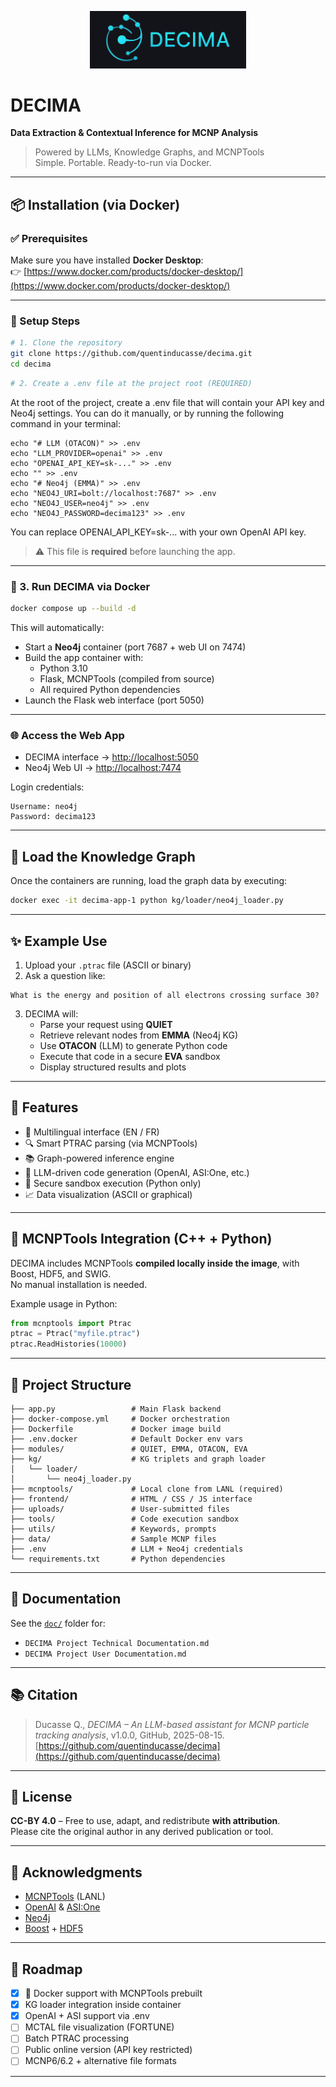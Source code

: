 <p align="center">
  <img src="decima_logo.png" width="250"/>
</p>

# DECIMA
**Data Extraction & Contextual Inference for MCNP Analysis**

> Powered by LLMs, Knowledge Graphs, and MCNPTools  
> Simple. Portable. Ready-to-run via Docker.

---

## 📦 Installation (via Docker)

### ✅ Prerequisites

Make sure you have installed **Docker Desktop**:  
👉 [https://www.docker.com/products/docker-desktop/](https://www.docker.com/products/docker-desktop/)

---

### 🚀 Setup Steps

```bash
# 1. Clone the repository
git clone https://github.com/quentinducasse/decima.git
cd decima
```

```bash
# 2. Create a .env file at the project root (REQUIRED)
```
At the root of the project, create a .env file that will contain your API key and Neo4j settings.
You can do it manually, or by running the following command in your terminal:

```env
echo "# LLM (OTACON)" >> .env
echo "LLM_PROVIDER=openai" >> .env
echo "OPENAI_API_KEY=sk-..." >> .env
echo "" >> .env
echo "# Neo4j (EMMA)" >> .env
echo "NEO4J_URI=bolt://localhost:7687" >> .env
echo "NEO4J_USER=neo4j" >> .env
echo "NEO4J_PASSWORD=decima123" >> .env
```
You can replace OPENAI_API_KEY=sk-... with your own OpenAI API key.

> ⚠️ This file is **required** before launching the app.

---

### 🐳 3. Run DECIMA via Docker

```bash
docker compose up --build -d
```

This will automatically:
- Start a **Neo4j** container (port 7687 + web UI on 7474)
- Build the app container with:
  - Python 3.10
  - Flask, MCNPTools (compiled from source)
  - All required Python dependencies
- Launch the Flask web interface (port 5050)

---

### 🌐 Access the Web App

- DECIMA interface → [http://localhost:5050](http://localhost:5050)
- Neo4j Web UI → [http://localhost:7474](http://localhost:7474)

Login credentials:
```
Username: neo4j
Password: decima123
```

---

## 🧠 Load the Knowledge Graph

Once the containers are running, load the graph data by executing:

```bash
docker exec -it decima-app-1 python kg/loader/neo4j_loader.py
```

---

## ✨ Example Use

1. Upload your `.ptrac` file (ASCII or binary)
2. Ask a question like:

```text
What is the energy and position of all electrons crossing surface 30?
```

3. DECIMA will:
   - Parse your request using **QUIET**
   - Retrieve relevant nodes from **EMMA** (Neo4j KG)
   - Use **OTACON** (LLM) to generate Python code
   - Execute that code in a secure **EVA** sandbox
   - Display structured results and plots

---

## 🧠 Features

- 💬 Multilingual interface (EN / FR)
- 🔍 Smart PTRAC parsing (via MCNPTools)
- 📚 Graph-powered inference engine
- 🤖 LLM-driven code generation (OpenAI, ASI:One, etc.)
- 🔐 Secure sandbox execution (Python only)
- 📈 Data visualization (ASCII or graphical)

---

## 🧰 MCNPTools Integration (C++ + Python)

DECIMA includes MCNPTools **compiled locally inside the image**, with Boost, HDF5, and SWIG.  
No manual installation is needed.

Example usage in Python:

```python
from mcnptools import Ptrac
ptrac = Ptrac("myfile.ptrac")
ptrac.ReadHistories(10000)
```

---

## 📁 Project Structure

```
├── app.py                 # Main Flask backend
├── docker-compose.yml     # Docker orchestration
├── Dockerfile             # Docker image build
├── .env.docker            # Default Docker env vars
├── modules/               # QUIET, EMMA, OTACON, EVA
├── kg/                    # KG triplets and graph loader
│   └── loader/
│       └── neo4j_loader.py
├── mcnptools/             # Local clone from LANL (required)
├── frontend/              # HTML / CSS / JS interface
├── uploads/               # User-submitted files
├── tools/                 # Code execution sandbox
├── utils/                 # Keywords, prompts
├── data/                  # Sample MCNP files
├── .env                   # LLM + Neo4j credentials
└── requirements.txt       # Python dependencies
```

---

## 📖 Documentation

See the [`doc/`](doc/) folder for:

- `DECIMA Project Technical Documentation.md`
- `DECIMA Project User Documentation.md`

---

## 📚 Citation

> Ducasse Q., *DECIMA – An LLM-based assistant for MCNP particle tracking analysis*, v1.0.0, GitHub, 2025-08-15.  
> [https://github.com/quentinducasse/decima](https://github.com/quentinducasse/decima)

---

## 🔖 License

**CC-BY 4.0** – Free to use, adapt, and redistribute **with attribution**.  
Please cite the original author in any derived publication or tool.

---

## 🤝 Acknowledgments

- [MCNPTools](https://github.com/lanl/mcnptools) (LANL)
- [OpenAI](https://openai.com/) & [ASI:One](https://asi.one/)
- [Neo4j](https://neo4j.com/)
- [Boost](https://www.boost.org/) + [HDF5](https://portal.hdfgroup.org/display/support)

---

## 🧭 Roadmap

- [x] 🐳 Docker support with MCNPTools prebuilt
- [x] KG loader integration inside container
- [x] OpenAI + ASI support via .env
- [ ] MCTAL file visualization (FORTUNE)
- [ ] Batch PTRAC processing
- [ ] Public online version (API key restricted)
- [ ] MCNP6/6.2 + alternative file formats

---
